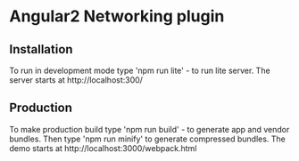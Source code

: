 # Angular2 Networking plugin
## Installation
To run in development mode type 'npm run lite' - to run lite server. The server starts at http://localhost:300/

## Production
To make production build type 'npm run build' - to generate app and vendor bundles. Then type 'npm run minify' to generate compressed bundles. The demo starts at http://localhost:3000/webpack.html

